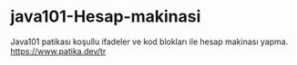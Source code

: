 # java101-Hesap-makinasi
Java101 patikası koşullu ifadeler ve kod blokları ile hesap makinası yapma.
https://www.patika.dev/tr
